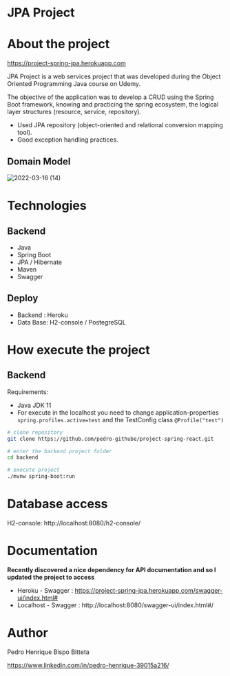 # JPA Project 

# About the project

https://project-spring-jpa.herokuapp.com

JPA Project is a web services project that was developed during the Object Oriented Programming Java course on Udemy.

The objective of the application was to develop a CRUD using the Spring Boot framework, knowing and practicing the spring ecosystem,
the logical layer structures (resource, service, repository). 

- Used JPA repository (object-oriented and relational conversion mapping tool).
- Good exception handling practices.

## Domain Model
![2022-03-16 (14)](https://user-images.githubusercontent.com/91923421/158721026-c6c85c55-61d2-4145-96b6-09fec268f08c.png)

# Technologies
## Backend
- Java
- Spring Boot
- JPA / Hibernate
- Maven
- Swagger
## Deploy
- Backend : Heroku
- Data Base: H2-console / PostegreSQL

# How execute the project 

## Backend
Requirements: 
- Java JDK 11
- For execute in the localhost you need to change application-properties ```spring.profiles.active=test``` and the TestConfig class ```@Profile("test")```

```bash
# clone repository
git clone https://github.com/pedro-githube/project-spring-react.git

# enter the backend project folder
cd backend

# execute project
./mvnw spring-boot:run
```
# Database access

H2-console: http://localhost:8080/h2-console/

# Documentation

**Recently discovered a nice dependency for API documentation and so I updated the project to access**

- Heroku - Swagger : https://project-spring-jpa.herokuapp.com/swagger-ui/index.html#
- Localhost - Swagger : http://localhost:8080/swagger-ui/index.html#/

# Author

Pedro Henrique Bispo Bitteta

https://www.linkedin.com/in/pedro-henrique-39015a216/
